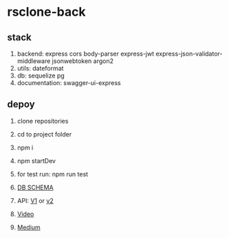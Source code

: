 # rsclone-back

## stack
1. backend: express cors body-parser express-jwt express-json-validator-middleware jsonwebtoken argon2 
2. utils: dateformat
3. db: sequelize pg 
4. documentation: swagger-ui-express

## depoy
1. clone repositories
2. cd to project folder 
3. npm i
4. npm startDev
5. for test run: npm run test


1. [DB SCHEMA](https://dbdiagram.io/d/5feb4f5d9a6c525a03bc9ce2)
2. API: [V1](https://app.swaggerhub.com/apis/f19m/rsclone-back/1.0.0) or [v2](https://f19m-rsclone-back.herokuapp.com/api-docs/)
3. [Video](https://youtu.be/IQVtRymRZqE)
4. [Medium](https://leomelik.medium.com/clonewars-coinkeeper-5230c3fc540b) 
